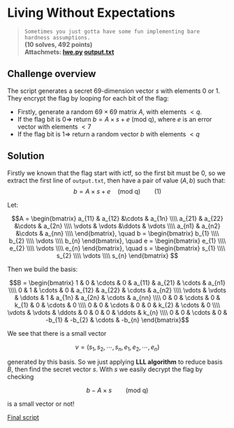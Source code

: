 # Living Without Expectations

> `Sometimes you just gotta have some fun implementing bare hardness assumptions.`\
> **(10 solves, 492 points)**\
> **Attachmets: [lwe.py](./challenge/lwe.py) [output.txt](./challenge/output.txt)**

## Challenge overview

The script generates a secret $69$-dimension vector $s$ with elements $0$ or $1$. They encrypt the flag by looping for each bit of the flag:
* Firstly, generate a random $69 \times 69$ matrix $A$, with elements $< q$.
* If the flag bit is $0 \Rightarrow$ return $b = A \times s + e \text{ (mod q)}$, where $e$ is an error vector with elements $<7$
* If the flag bit is $1 \Rightarrow$ return a random vector $b$ with elements $< q$

## Solution

Firstly we known that the flag start with $\text{ictf}$, so the first bit must be $0$, so we extract the first line of `output.txt`, then have a pair of value $(A, b)$ such that:
$$b = A \times s + e \quad \text{(mod q)} \qquad (1)$$

Let:

$$A = \begin{bmatrix}
a_{11} & a_{12} &\cdots & a_{1n}  \\\\
a_{21} & a_{22} &\cdots & a_{2n}  \\\\
\vdots & \vdots &\ddots & \vdots  \\\\
a_{n1} & a_{n2} &\cdots & a_{nn}  \\\\
\end{bmatrix}, \quad b = 
\begin{bmatrix}
b_{1} \\\\ b_{2} \\\\ \vdots \\\\ b_{n}
\end{bmatrix}, \quad e = 
\begin{bmatrix}
e_{1} \\\\ e_{2} \\\\ \vdots \\\\ e_{n}
\end{bmatrix}, \quad s = 
\begin{bmatrix}
s_{1} \\\\ s_{2} \\\\ \vdots \\\\ s_{n}
\end{bmatrix}
$$

Then we build the basis:

$$B =
\begin{bmatrix}
1       & 0        & \cdots & 0 & a_{11} & a_{21} & \cdots & a_{n1} \\\\
0       & 1        & \cdots & 0 & a_{12} & a_{22} & \cdots & a_{n2} \\\\
\vdots  & \vdots   & \ddots & 1 & a_{1n} & a_{2n} & \cdots & a_{nn} \\\\
0       & 0        & \cdots & 0 & k_{1}  & 0      & \cdots & 0      \\\\
0       & 0        & \cdots & 0 & 0      & k_{2}  & \cdots & 0      \\\\
\vdots  & \vdots   & \ddots & 0 & 0      & 0      & \ddots & k_{n}  \\\\
0       & 0        & \cdots & 0 & -b_{1}  & -b_{2} & \cdots & -b_{n}
\end{bmatrix}$$

We see that there is a small vector

$$v = (s_{1}, s_{2}, \cdots, s_{n}, e_{1}, e_{2}, \cdots, e_{n})$$

generated by this basis. So we just applying **LLL algorithm** to reduce basis $B$, then find the secret vector $s$. With $s$ we easily decrypt the flag 
by checking

$$b - A \times s \qquad \text{(mod q})$$

is a small vector or not!

[Final script](./sol.py)

